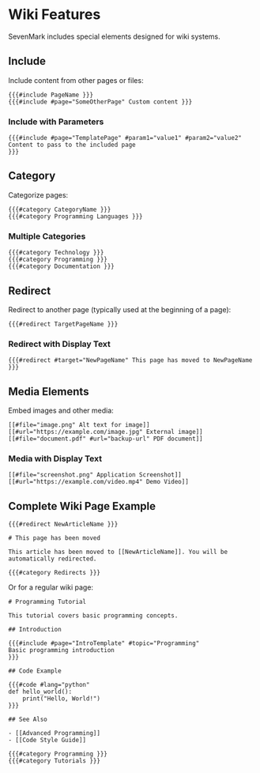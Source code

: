 # Wiki Features

<div v-pre>

SevenMark includes special elements designed for wiki systems.

## Include

Include content from other pages or files:

```sevenmark
{{{#include PageName }}}
{{{#include #page="SomeOtherPage" Custom content }}}
```

### Include with Parameters

```sevenmark
{{{#include #page="TemplatePage" #param1="value1" #param2="value2"
Content to pass to the included page
}}}
```

## Category

Categorize pages:

```sevenmark
{{{#category CategoryName }}}
{{{#category Programming Languages }}}
```

### Multiple Categories

```sevenmark
{{{#category Technology }}}
{{{#category Programming }}}
{{{#category Documentation }}}
```

## Redirect

Redirect to another page (typically used at the beginning of a page):

```sevenmark
{{{#redirect TargetPageName }}}
```

### Redirect with Display Text

```sevenmark
{{{#redirect #target="NewPageName" This page has moved to NewPageName }}}
```

## Media Elements

Embed images and other media:

```sevenmark
[[#file="image.png" Alt text for image]]
[[#url="https://example.com/image.jpg" External image]]
[[#file="document.pdf" #url="backup-url" PDF document]]
```

### Media with Display Text

```sevenmark
[[#file="screenshot.png" Application Screenshot]]
[[#url="https://example.com/video.mp4" Demo Video]]
```

## Complete Wiki Page Example

```sevenmark
{{{#redirect NewArticleName }}}

# This page has been moved

This article has been moved to [[NewArticleName]]. You will be automatically redirected.

{{{#category Redirects }}}
```

Or for a regular wiki page:

```sevenmark
# Programming Tutorial

This tutorial covers basic programming concepts.

## Introduction

{{{#include #page="IntroTemplate" #topic="Programming"
Basic programming introduction
}}}

## Code Example

{{{#code #lang="python"
def hello_world():
    print("Hello, World!")
}}}

## See Also

- [[Advanced Programming]]
- [[Code Style Guide]]

{{{#category Programming }}}
{{{#category Tutorials }}}
```

</div>